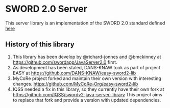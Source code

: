 SWORD 2.0 Server
================

This server library is an implementation of the SWORD 2.0 standard defined [here](http://swordapp.org/sword-v2/sword-v2-specifications/)

## History of this library

1. This library has been develop by @richard-jonnes and @bmckinney at https://github.com/swordapp/JavaServer2.0 first.
2. As development has been staled, DANS-KNAW took as part of project EASY at https://github.com/DANS-KNAW/easy-sword2-lib
3. MyCoRe project forked and maintain their own version with interesting changes. https://github.com/MyCoRe-Org/easy-sword2-lib
4. IQSS needed a fix in this library, so they currently have their own fork at https://github.com/IQSS/swordv2-java-server-library
   This project aims to replace that fork and provide a version with updated dependencies.